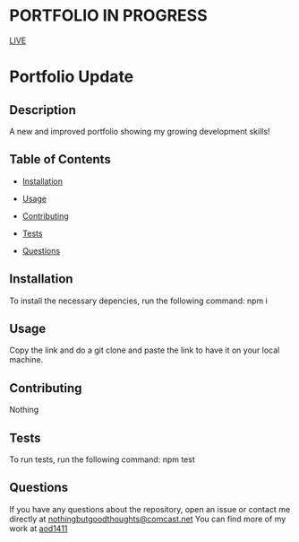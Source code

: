 # PORTFOLIO IN PROGRESS 

[LIVE](https://aod1411.github.io/updated-portfolio-/)

# Portfolio Update

  ## Description

  A new and improved portfolio showing my growing development skills!

  ## Table of Contents

  * [Installation](#installation)

  * [Usage](#usage)

  * [Contributing](#contributing)

  * [Tests](#tests)

  * [Questions](#questions)

  ## Installation

  To install the necessary depencies, run the following command:
  npm i

  ## Usage
Copy the link and do a git clone and paste the link to have it on your local machine.

  ## Contributing
  Nothing

  ## Tests

  To run tests, run the following command:
  npm test

  ## Questions

  If you have any questions about the repository, open an issue or contact me directly at nothingbutgoodthoughts@comcast.net
  You can find more of my work at [aod1411](https://github.com/aod1411)

